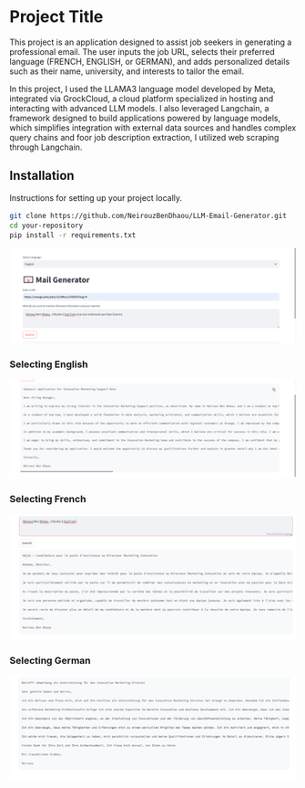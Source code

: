 # Project Title

This project is an application designed to assist job seekers in generating a professional email. The user inputs the job URL, selects their preferred language (FRENCH, ENGLISH, or GERMAN), and adds personalized details such as their name, university, and interests to tailor the email.

In this project, I used the LLAMA3 language model developed by Meta, integrated via GrockCloud, a cloud platform specialized in hosting and interacting with advanced LLM models. I also leveraged Langchain, a framework designed to build applications powered by language models, which simplifies integration with external data sources and handles complex query chains and foor job description extraction, I utilized web scraping through Langchain.
## Installation

Instructions for setting up your project locally.

```bash
git clone https://github.com/NeirouzBenDhaou/LLM-Email-Generator.git
cd your-repository
pip install -r requirements.txt
```


![Image 1 ](images/1.png)
### Selecting English
![2.png](images/2.png)

### Selecting French
![3.png ](images/3.png)

### Selecting German
![4.png ](images/4.png)


